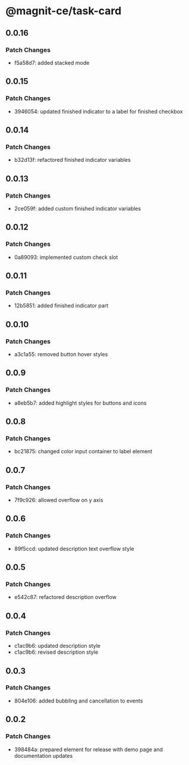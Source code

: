 # @magnit-ce/task-card

## 0.0.16

### Patch Changes

- f5a58d7: added stacked mode

## 0.0.15

### Patch Changes

- 3946054: updated finished indicator to a label for finished checkbox

## 0.0.14

### Patch Changes

- b32d13f: refactored finished indicator variables

## 0.0.13

### Patch Changes

- 2ce059f: added custom finished indicator variables

## 0.0.12

### Patch Changes

- 0a89093: implemented custom check slot

## 0.0.11

### Patch Changes

- 12b5851: added finished indicator part

## 0.0.10

### Patch Changes

- a3c1a55: removed button hover styles

## 0.0.9

### Patch Changes

- a8eb5b7: added highlight styles for buttons and icons

## 0.0.8

### Patch Changes

- bc21875: changed color input container to label element

## 0.0.7

### Patch Changes

- 7f9c926: allowed overflow on y axis

## 0.0.6

### Patch Changes

- 89f5ccd: updated description text overflow style

## 0.0.5

### Patch Changes

- e542c87: refactored description overflow

## 0.0.4

### Patch Changes

- c1ac9b6: updated description style
- c1ac9b6: revised description style

## 0.0.3

### Patch Changes

- 804e106: added bubbling and cancellation to events

## 0.0.2

### Patch Changes

- 398484a: prepared element for release with demo page and documentation updates
